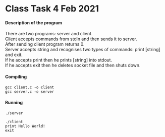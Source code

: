 # Class Task 4 Feb 2021
#### Description of the program

There are two programs: server and client.<br>
Client accepts commands from stdin and then sends it to server.<br>
After sending client program returns 0.<br>
Server accepts string and recognises two types of commands: print [string] and exit.<br>
If he accepts print then he prints [string] into stdout.<br>
If he accepts exit then he deletes socket file and then shuts down.

#### Compiling
	gcc client.c -o client
	gcc server.c -o server
#### Running
	./server
	
	./client
	print Hello World!
	exit

